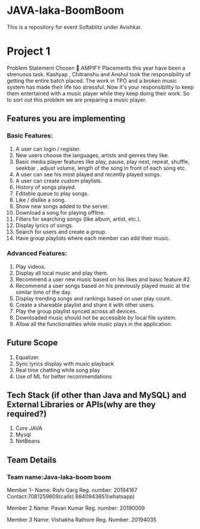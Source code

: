 # JAVA-laka-BoomBoom
This is a repository for event Softablitz under Avishkar.

# Project 1
Problem Statement Chosen  AMPIFY
Placements this year have been a strenuous task. Kashyap , Chitranshu and Anshul took the responsibility of getting the entire batch placed. The work in TPO and a broken music system has made their life too stressful. Now it's your responsibility to keep them entertained with a music player while they keep doing their work.
So to sort out this problem we are preparing a music player.


## Features you are implementing

### Basic Features: 
1. A user can login / register. 
2. New users choose the languages, artists and genres they like. 
3. Basic media player features like play, pause, play next, repeat, shuffle, seekbar , adjust     volume, length of the song in front of each song etc. 
4. A user can see his most played and recently played songs. 
5. A user can create custom playlists. 
6. History of songs played.
7. Editable queue to play songs. 
8. Like / dislike a song. 
9. Show new songs added to the server. 
10. Download a song for playing offline. 
11. Filters for searching songs (like album, artist, etc.). 
12. Display lyrics of songs. 
13. Search for users and create a group. 
14. Have group playlists where each member can add their music. 

### Advanced Features: 
1. Play videos. 
2. Display all local music and play them. 
3. Recommend a user new music based on his likes and basic feature #2.
4. Recommend a user songs based on his previously played music at the similar time of the day. 
5. Display trending songs and rankings based on user play count. 
6. Create a shareable playlist and share it with other users. 
7. Play the group playlist synced across all devices. 
8. Downloaded music should not be accessible by local file system. 
9. Allow all the functionalities while music plays in the application.



## Future Scope
1.	Equalizer.
2.	Sync lyrics display with music playback
3.	Real time chatting while song play
4.	Use of ML for better recommendations



## Tech Stack (if other than Java and MySQL) and External Libraries or APIs(why are they required?)
1.	Core JAVA
2.	Mysql
3.	NetBeans


## Team Details

### Team name:Java-laka-boom boom

Member 1-
Name: Rishi Garg 
Reg. number: 20194167
Contact:7081259609(calls)
         8840943851(whatsapp)
         
Member 2
Name: Pavan Kumar
Reg. number: 20190009

Member 3
Name: Vishakha Rathore
Reg. Number: 20194035
